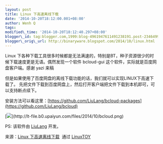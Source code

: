 ```yaml
--- 
layout: post 
title: Linux 下高速离线下载 
date: '2014-10-20T18:12:00.001+08:00' 
author: Wenh Q
tags:
modified\_time: '2014-10-20T18:12:40.297+08:00' 
blogger\_id: tag:blogger.com,1999:blog-4961947611491238191.post-2346499420573447431
blogger\_orig\_url: http://binaryware.blogspot.com/2014/10/linux.html
--- 
```

Linux
下各种下载工具很多时候都是无法满速的，特别是BT，种子资源很少的时候下载速度更是无语。偶然发现一个软件
bcloud-gui 这个软件，实际就是百度网盘客户端。感谢 yazi 来稿



但是如果使用了百度网盘的离线下载功能的话，我们就可以实现LINUX下高速下载了。
先把文件下载到百度网盘上，然后打开客户端把文件下载到本机即可，可以支持断点续下。



安装方法可以看这里：[https://github.com/LiuLang/bcloud-packages](https://github.com/LiuLang/bcloud)



[![](https://images-blogger-opensocial.googleusercontent.com/gadgets/proxy?url=http%3A%2F%2Flt-file.b0.upaiyun.com%2Ffiles%2F2014%2F10%2Fbcloud-300x224.png&container=blogger&gadget=a&rewriteMime=image%2F*)](http://lt-file.b0.upaiyun.com/files/2014/10/bcloud.png)



PS: 该软件由 [LiuLang](https://github.com/LiuLang) 开发。
<div>




</div>

<div>

来源：[Linux
下高速离线下载](https://linuxtoy.org/archives/bcloud-linux-highspeed-offline-download.html)  通过 [LinuxTOY](https://linuxtoy.org/)

</div>
